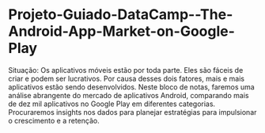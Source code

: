# Projeto-Guiado-DataCamp--The-Android-App-Market-on-Google-Play

Situação:
  Os aplicativos móveis estão por toda parte. Eles são fáceis de criar e podem ser lucrativos. Por causa desses dois fatores, mais e mais aplicativos estão sendo desenvolvidos. Neste bloco de notas, faremos uma análise abrangente do mercado de aplicativos Android, comparando mais de dez mil aplicativos no Google Play em diferentes categorias. Procuraremos insights nos dados para planejar estratégias para impulsionar o crescimento e a retenção.

